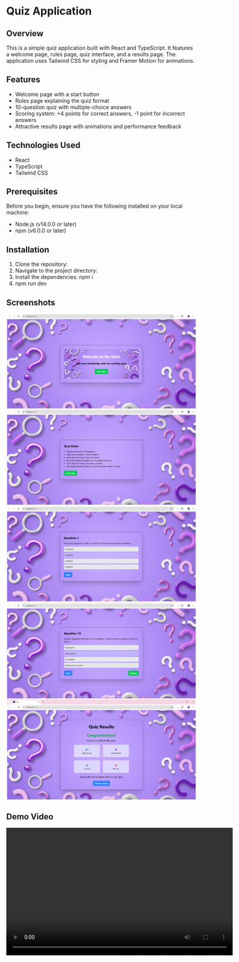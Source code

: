 # Quiz Application

## Overview

This is a simple quiz application built with React and TypeScript. It features a welcome page, rules page, quiz interface, and a results page. The application uses Tailwind CSS for styling and Framer Motion for animations.

## Features

- Welcome page with a start button
- Rules page explaining the quiz format
- 10-question quiz with multiple-choice answers
- Scoring system: +4 points for correct answers, -1 point for incorrect answers
- Attractive results page with animations and performance feedback

## Technologies Used

- React
- TypeScript
- Tailwind CSS
 

## Prerequisites

Before you begin, ensure you have the following installed on your local machine:

- Node.js (v14.0.0 or later)
- npm (v6.0.0 or later)

## Installation

1. Clone the repository:
2. Navigate to the project directory:
3. Install the dependencies: npm i
4. npm run dev

## Screenshots

  <div align="center">
    <img src="/Frontend/src/assets/img01.png" width="500" alt="Welcome Page">
    <img src="/Frontend/src/assets/img02.png" width="500" alt="Quiz Page">
    <img src="/Frontend/src/assets/img03.png" width="500" alt="Quiz Page">
    <img src="/Frontend/src/assets/img04.png" width="500" alt="Quiz Page">
    <img src="/Frontend/src/assets/img05.png" width="500" alt="Results Page">
  </div>
 
## Demo Video

<div align="center"> <video controls width="600" height="338"> 
<source src="/Frontend/src/assets/Screen Recording 2025-02-01 013957.mp4" type="video/mp4"> Your browser does not support the video tag. </video> 
</div>

 
